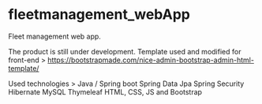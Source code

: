# fleetmanagement_webApp
Fleet management web app.

The product is still under development.
Template used and modified for front-end > https://bootstrapmade.com/nice-admin-bootstrap-admin-html-template/

Used technologies >
Java / Spring boot
Spring Data Jpa
Spring Security
Hibernate
MySQL
Thymeleaf
HTML, CSS, JS and Bootstrap
